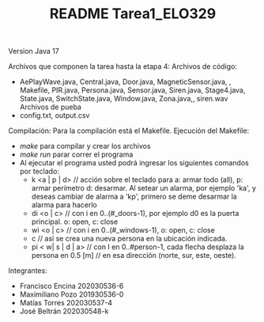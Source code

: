  
 <h1 align="center"><b> README Tarea1_ELO329  </b></h1>
<br>

Version Java 17

Archivos que componen la tarea hasta la etapa 4:
 Archivos de código:
- AePlayWave.java, Central.java, Door.java, MagneticSensor.java, , Makefile, PIR.java, Persona.java, Sensor.java, Siren.java, Stage4.java, State.java, SwitchState.java, Window.java, Zona.java,, siren.wav
 Archivos de pueba
- config.txt, output.csv

Compilación:
 Para la compilación está el Makefile.
 Ejecución del Makefile:
  - *make* para compilar y crear los archivos
  - *make run* parar correr el programa
  - Al ejecutar el programa usted podrá ingresar los siguientes comandos por teclado:
    - k <a | p | d> // acción sobre el teclado para a: armar todo (all), p: armar perímetro d: desarmar. Al setear un alarma, por ejemplo 'ka', y deseas cambiar de alarma a 'kp', primero se deme desarmar la alarma para hacerlo
    - di <o | c> // con i en 0..(#_doors-1), por ejemplo d0 es la puerta principal. o: open, c: close
    - wi <o | c> // con i en 0..(#_windows-1), o: open, c: close
    - c <x> <y> // así se crea una nueva persona en la ubicación indicada.
    - pi < w| s | d | a> // con I en 0..#person-1, cada flecha desplaza la persona en 0.5 [m] // en esa dirección (norte, sur, este, oeste).

 


Integrantes:
- Francisco Encina 202030536-6
- Maximiliano Pozo 201930536-0
- Matías Torres 202030537-4
- José Beltrán 202030548-k


